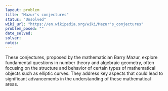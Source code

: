 ```yaml
---
layout: problem
title: "Mazur's conjectures"
status: "Unsolved"
wiki_url: "https://en.wikipedia.org/wiki/Mazur's_conjectures"
problem_posed: ""
date_solved:
solver:
notes:
---
```

These conjectures, proposed by the mathematician Barry Mazur, explore fundamental questions in number theory and algebraic geometry, often focusing on the structure and behavior of certain types of mathematical objects such as elliptic curves. They address key aspects that could lead to significant advancements in the understanding of these mathematical areas.